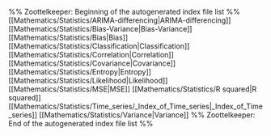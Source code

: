 %% Zoottelkeeper: Beginning of the autogenerated index file list  %%
 [[Mathematics/Statistics/ARIMA-differencing|ARIMA-differencing]]
 [[Mathematics/Statistics/Bias-Variance|Bias-Variance]]
 [[Mathematics/Statistics/Bias|Bias]]
 [[Mathematics/Statistics/Classification|Classification]]
 [[Mathematics/Statistics/Correlation|Correlation]]
 [[Mathematics/Statistics/Covariance|Covariance]]
 [[Mathematics/Statistics/Entropy|Entropy]]
 [[Mathematics/Statistics/Likelihood|Likelihood]]
 [[Mathematics/Statistics/MSE|MSE]]
 [[Mathematics/Statistics/R squared|R squared]]
 [[Mathematics/Statistics/Time_series/_Index_of_Time_series|_Index_of_Time_series]]
 [[Mathematics/Statistics/Variance|Variance]]
%% Zoottelkeeper: End of the autogenerated index file list  %%

